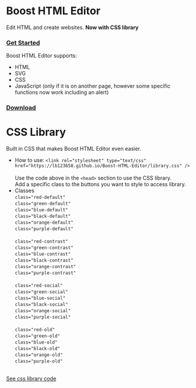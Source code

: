 # Boost HTML Editor
Edit HTML and create websites. <b>Now with CSS library</b>
<br>
### <a href="https://lb123658.github.io/Boost-HTML-Editor/about">Get Started</a><br>
Boost HTML Editor supports:
* HTML
* SVG
* CSS
* JavaScript (only if it is on another page, however some specific functions now work including an alert)<br>
### <a href="https://lb123658.github.io/Boost-HTML-Editor/download">Download</a>

# CSS Library 
Built in CSS that makes Boost HTML Editor even easier.
* How to use:
```<link rel="stylesheet" type="text/css" href="https://lb123658.github.io/Boost-HTML-Editor/library.css" />```<br><br>
Use the code above in the ```<head>``` section to use the CSS library.<br>
Add a specific class to the buttons you want to style to access library.<br>
* Classes <br>
```class="red-default"```<br>
```class="green-default"```<br>
```class="blue-default"```<br>
```class="black-default"```<br>
```class="orange-default"```<br>
```class="purple-default"```<br><br>
```class="red-contrast"```<br>
```class="green-contrast"```<br>
```class="blue-contrast"```<br>
```class="black-contrast"```<br>
```class="orange-contrast"```<br>
```class="purple-contrast"```<br><br>
```class="red-social"```<br>
```class="green-social"```<br>
```class="blue-social"```<br>
```class="black-social"```<br>
```class="orange-social"```<br>
```class="purple-social"```<br><br>
```class="red-old"```<br>
```class="green-old"```<br>
```class="blue-old"```<br>
```class="black-old"```<br>
```class="orange-old"```<br>
```class="purple-old"```<br>
<br>
<a href="https://lb123658.github.io/Boost-HTML-Editor/library.css" target="_blank">See css library code</a>


